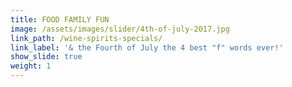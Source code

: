 ```yaml
---
title: FOOD FAMILY FUN
image: /assets/images/slider/4th-of-july-2017.jpg
link_path: /wine-spirits-specials/
link_label: '& the Fourth of July the 4 best "f" words ever!'
show_slide: true
weight: 1
---
```



